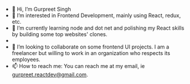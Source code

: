- 👋 Hi, I’m Gurpreet Singh
- 👀 I’m interested in Frontend Development, mainly using React, redux, etc.
- 🌱 I’m currently learning node and dot net and polishing my React skills by building some top websites' clones. 
-
- 💞️ I’m looking to collaborate on some frontend UI projects. I am a freelancer but willing to work in an organization who respects its employees.
- 📫 How to reach me: You can reach me at my email, ie gurpreet.reactdev@gmail.com.

<!---
gurpreetreact/gurpreetreact is a ✨ special ✨ repository because its `README.md` (this file) appears on your GitHub profile.
You can click the Preview link to take a look at your changes.
--->
